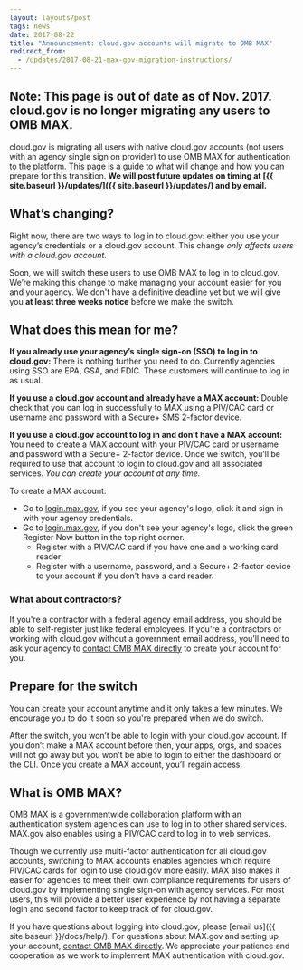 ```yaml
---
layout: layouts/post
tags: news
date: 2017-08-22
title: "Announcement: cloud.gov accounts will migrate to OMB MAX"
redirect_from:
  - /updates/2017-08-21-max-gov-migration-instructions/
---
```


## Note: This page is out of date as of Nov. 2017. cloud.gov is no longer migrating any users to OMB MAX.

cloud.gov is migrating all users with native cloud.gov accounts (not users with an agency single sign on provider) to use OMB MAX for authentication to the platform. This page is a guide to what will change and how you can prepare for this transition. **We will post future updates on timing at [{{ site.baseurl }}/updates/]({{ site.baseurl }}/updates/) and by email.**

## What’s changing?

Right now, there are two ways to log in to cloud.gov: either you use your agency’s credentials or a cloud.gov account. This change *only affects users with a cloud.gov account*.

Soon, we will switch these users to use OMB MAX to log in to cloud.gov. We’re making this change to make managing your account easier for you and your agency. We don't have a definitive deadline yet but we will give you __at least three weeks notice__ before we make the switch.

## What does this mean for me?

**If you already use your agency’s single sign-on (SSO) to log in to cloud.gov:** There is nothing further you need to do. Currently agencies using SSO are EPA, GSA, and FDIC. These customers will continue to log in as usual.

**If you use a cloud.gov account and already have a MAX account:** Double check that you can log in successfully to MAX using a PIV/CAC card or username and password with a Secure+ SMS 2-factor device.

**If you use a cloud.gov account to log in and don’t have a MAX account:** You need to create a MAX account with your PIV/CAC card or username and password with a Secure+ 2-factor device. Once we switch, you’ll be required to use that account to login to cloud.gov and all associated services. *You can create your account at any time.*

To create a MAX account:

* Go to [login.max.gov](https://login.max.gov), if you see your agency's logo, click it and sign in with your agency credentials.
* Go to [login.max.gov](https://login.max.gov), if you don't see your agency's logo, click the green Register Now button in the top right corner.
  * Register with a PIV/CAC card if you have one and a working card reader
  * Register with a username, password, and a Secure+ 2-factor device to your account if you don't have a card reader.

### What about contractors?

If you're a contractor with a federal agency email address, you should be able to self-register just like federal employees. If you're a contractors or working with cloud.gov without a government email address, you’ll need to ask your agency to [contact OMB MAX directly](https://max.gov/maxportal/home.action) to create your account for you.

## Prepare for the switch

You can create your account anytime and it only takes a few minutes. We encourage you to do it soon so you're prepared when we do switch.

After the switch, you won’t be able to login with your cloud.gov account. If you don’t make a MAX account before then, your apps, orgs, and spaces will not go away but you won’t be able to login to either the dashboard or the CLI. Once you create a MAX account, you’ll regain access.

## What is OMB MAX?

OMB MAX is a governmentwide collaboration platform with an authentication system agencies can use to log in to other shared services. MAX.gov also enables using a PIV/CAC card to log in to web services.

Though we currently use multi-factor authentication for all cloud.gov accounts, switching to MAX accounts enables agencies which require PIV/CAC cards for login to use cloud.gov more easily. MAX also makes it easier for agencies to meet their own compliance requirements for users of cloud.gov by implementing single sign-on with agency services. For most users, this will provide a better user experience by not having a separate login and second factor to keep track of for cloud.gov.

If you have questions about logging into cloud.gov, please [email us]({{ site.baseurl }}/docs/help/). For questions about MAX.gov and setting up your account, [contact OMB MAX directly](https://max.gov/maxportal/webPage/contactUs.action). We appreciate your patience and cooperation as we work to implement MAX authentication with cloud.gov.
